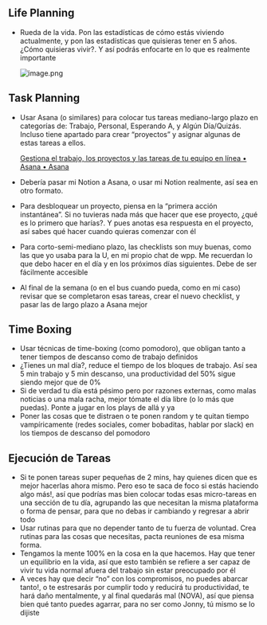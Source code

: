 ## Life Planning

- Rueda de la vida. Pon las estadísticas de cómo estás viviendo actualmente, y pon las estadísticas que quisieras tener en 5 años. ¿Cómo quisieras vivir?. Y así podrás enfocarte en lo que es realmente importante
    
    ![image.png](attachment:b9afede4-243e-4c10-a83e-9a5aaa14cb02:image.png)
    

## Task Planning

- Usar Asana (o similares) para colocar tus tareas mediano-largo plazo en categorías de: Trabajo, Personal, Esperando A, y Algún Día/Quizás. Incluso tiene apartado para crear “proyectos” y asignar algunas de estas tareas a ellos.
    
    [Gestiona el trabajo, los proyectos y las tareas de tu equipo en línea • Asana • Asana](https://asana.com/es)
    
- Debería pasar mi Notion a Asana, o usar mi Notion realmente, así sea en otro formato.
- Para desbloquear un proyecto, piensa en la “primera acción instantánea”. Si no tuvieras nada más que hacer que ese proyecto, ¿qué es lo primero que harías?. Y pues anotas esa respuesta en el proyecto, así sabes qué hacer cuando quieras comenzar con él
- Para corto-semi-mediano plazo, las checklists son muy buenas, como las que yo usaba para la U, en mi propio chat de wpp. Me recuerdan lo que debo hacer en el día y en los próximos días siguientes. Debe de ser fácilmente accesible
- Al final de la semana (o en el bus cuando pueda, como en mi caso) revisar que se completaron esas tareas, crear el nuevo checklist, y pasar las de largo plazo a Asana mejor

## Time Boxing

- Usar técnicas de time-boxing (como pomodoro), que obligan tanto a tener tiempos de descanso como de trabajo definidos
- ¿Tienes un mal día?, reduce el tiempo de los bloques de trabajo. Así sea 5 min trabajo y 5 min descanso, una productividad del 50% sigue siendo mejor que de 0%
- Si de verdad tu día está pésimo pero por razones externas, como malas noticias o una mala racha, mejor tómate el día libre (o lo más que puedas). Ponte a jugar en los plays de allá y ya
- Poner las cosas que te distraen o te ponen random y te quitan tiempo vampíricamente (redes sociales, comer bobaditas, hablar por slack) en los tiempos de descanso del pomodoro

## Ejecución de Tareas

- Si te ponen tareas super pequeñas de 2 mins, hay quienes dicen que es mejor hacerlas ahora mismo. Pero eso te saca de foco si estás haciendo algo más!, así que podrías mas bien colocar todas esas micro-tareas en una sección de tu día, agrupando las que necesitan la misma plataforma o forma de pensar, para que no debas ir cambiando y regresar a abrir todo
- Usar rutinas para que no depender tanto de tu fuerza de voluntad. Crea rutinas para las cosas que necesitas, pacta reuniones de esa misma forma.
- Tengamos la mente 100% en la cosa en la que hacemos. Hay que tener un equilibrio en la vida, así que esto también se refiere a ser capaz de vivir tu vida normal afuera del trabajo sin estar preocupado por él
- A veces hay que decir “no” con los compromisos, no puedes abarcar tanto!, o te estresarás por cumplir todo y reducirá tu productividad, te hará daño mentalmente, y al final quedarás mal (NOVA), así que piensa bien qué tanto puedes agarrar, para no ser como Jonny, tú mismo se lo dijiste
